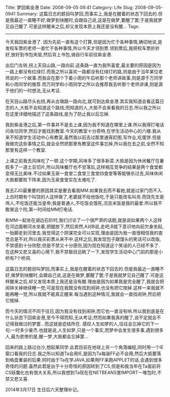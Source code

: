 Title: 梦回紫金港
Date: 2008-09-05 09:41
Category: Life
Slug: 2008-09-05-0941
Summary: 这篇日志的题目叫梦回,而事实上,我是在醒着的状态下回去的.但是我最近一直睡不好,做梦到快醒时,会跟自己说,这是在做梦,要醒了罢;于是我就梦见自己醒了.可是这样醒来之后,却又发现本质上我还是没有醒...
Tags: 
<hr>

今天我回紫金港了.
因为先前一直有这个打算,但是因为忙于各种事情,确切地说,是发校车票的老师一直忙于各种事情,所以今天才领到票.领到票后,我把校车票折折好,放好到书包夹层,然后背上书包,骑自行车前往紫金港.

出后门左转,拐上天目山路,一路向前.这条路一直为我所喜爱,最主要的原因是因为一路上都没有红绿灯.而我之所以喜欢一路都没有红绿灯的路,则是由于当年某位老师说的一个故事.而我会在那个下着小雨的午后听那个老师讲故事,则是源于万同学和小雨同学的推荐.而万同学和小雨同学之所以会推荐我去听那个老师讲课,则是源于他们的一时想法,无从考证.

在天目山路尽头右拐,再从古墩路一路向北,就可到达紫金港.其实我知道会看这篇日志的人,大抵不会知道这个路线;而知道的人,大抵不会来看我的日志.所以我之所以在这里详细地描述了这条路线,是为了防止我以后忘掉.

我到紫金港之后,第一件事并不是去上课,因为我不知道在哪里上课.所以我得打电话问各位同学,然后才能找到教室.今天的教室十分奇特,在学生活动中心的六楼.我从来不知道学生活动中心有教室,虽然我以前去过那里通宵赶图,写作业,吃蛋饼.但是我做完这些事情之后,就会全然把那里有教室这件事忘掉,所以我在去之前,全然不知那里有这样一个教室.

上课之前我去风味吃了一顿.这个学期,风味多了很多新菜.大抵是因为休闲餐厅在暑假多了一道土豆切片,所以风味餐厅也不甘落后,这样相互竞争的结果是两个食堂都变得无比美味.不过如果玉泉一食堂二食堂三食堂四食堂等等能够杀过去,风味休闲大抵都要败下阵来,因为玉泉食堂实在太难吃了.

我去ZJG最重要的原因其实是要去看我MM.如果我去而不看她,就是过家门而不入.上古时期有个叫饶的人这样做了,老婆就不给他饭吃,于是只能改名叫尧.而饶先生是伟人,不吃饭还能当皇帝;我是普通人,不吃饭会饿死,况且米饭是我的最爱.所以我不敢冒这个险,第一时间给MM打电话.

和MM一起坐在湖边石阶时,我们讨论了一个很严肃的话题,就是说如果两个人这样在河边面朝河水坐着,把腿放下,然后突然,A对B说,走吧,B就下意识地向前欠身坐起,一抬脚走到河里去.我觉得这个阴谋完全可以实现,理由是因为我一直很相信我的直觉总是不对,所以我买彩票从来不中.这样之后,我发现包子跟馒头的笑话可以改版,不禁感到十分欣慰;但是不禁又十分感伤,因为现在知道这个笑话的人已经不多了. 在这种又悲又喜的心境下,我不禁极目远眺了一下,发现学生活动中心门前的那座小桥有7个桥洞.

这篇日志的题目叫梦回,而事实上,我是在醒着的状态下回去的.但是我最近一直睡不好,做梦到快醒时,会跟自己说,这是在做梦,要醒了罢;于是我就梦见自己醒了.可是这样醒来之后,却又发现本质上我还是没有醒.理由是因为如果我是完全醒了,我就会把闹钟关掉继续睡一觉;可是现在我既没有找到闹钟,也没有把它按掉.这样一来我就不能再睡一觉,所以我就不能真正醒来.每当遇到这种情况,我就会一直找闹钟,然后把它按掉.

而今天的情况不同于往日,因为我没有找到闹钟,而它也一直没有响.所以我到底是在什么状态下回紫金港,至今不得而知,无从考证;然而如果我真的醒了,说不定就会不记得我做过的梦罢...而这就是症结所在.
感叹人生如梦的人,往往会忘掉它的下一句:一时多少豪杰.也就是说,人生如梦,只是一个事实,而梦中会发生很多事,遇到很多人,最为悲惨的是,醒一梦,大抵都会忘掉罢...

回来的路上路过白沙,想起某同学.此君目前在地球上另一个角落编程,同时用一个IE窗口看我的日志.我之所以知道Ta会用IE,是因为Ta每装FF必不会用,然后大抵要落到格盘重装的后果.同时由于Ta在学JAVA,如果用FF来跑APPLET的话,会遇到很多奇怪的问题.虽然此君是出于十分奇怪的原因转到了CS,但是和我当年在Ta面前将CS妖魔化也有很大关系,所以我想到Ta现在在NETBEANS里IMPORT一堆包时,不禁又悲又喜.

2014年3月17日 生日后六天整理补记。